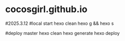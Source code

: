 # cocosgirl.github.io

#2025.3.12
#local start
hexo clean
hexo g && hexo s

#deploy  master
hexo clean
hexo generate
hexo deploy


